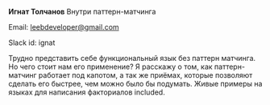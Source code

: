 **Игнат Толчанов** Внутри паттерн-матчинга

Email: leebdeveloper@gmail.com

Slack id: ignat

Трудно представить себе функциональный язык без паттерн матчинга. Но чего стоит нам его применение? Я расскажу о том, как паттерн-матчинг работает под капотом, а так же приёмах, которые позволяют сделать его быстрее, чем можно было бы подумать. Живые примеры на языках для написания факториалов included.